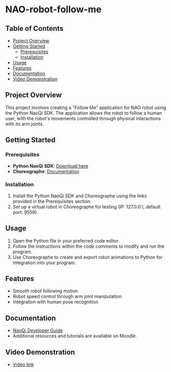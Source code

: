 # NAO-robot-follow-me

## Table of Contents
- [Project Overview](#project-overview)
- [Getting Started](#getting-started)
  - [Prerequisites](#prerequisites)
  - [Installation](#installation)
- [Usage](#usage)
- [Features](#features)
- [Documentation](#documentation)
- [Video Demonstration](#video-demonstration)

## Project Overview

This project involves creating a "Follow Me" application for NAO robot using the Python NaoQi SDK. The application allows the robot to follow a human user, with the robot's movements controlled through physical interactions with its arm joints.

## Getting Started

### Prerequisites

- **Python NaoQi SDK**: [Download here](https://www.aldebaran.com/fr/support/nao-6/downloads-soYwares)
- **Choreographe**: [Documentation](http://doc.aldebaran.com/2-1/soYware/choreographe/index.html)

### Installation

1. Install the Python NaoQi SDK and Choreographe using the links provided in the Prerequisites section.
2. Set up a virtual robot in Choreographe for testing (IP: 127.0.0.1, default port: 9559).

## Usage

1. Open the Python file in your preferred code editor.
2. Follow the instructions within the code comments to modify and run the program.
3. Use Choreographe to create and export robot animations to Python for integration into your program.

## Features

- Smooth robot following motion
- Robot speed control through arm joint manipulation
- Integration with human pose recognition

## Documentation

- [NaoQi Developer Guide](http://doc.aldebaran.com/2-1/index_dev_guide.html)
- Additional resources and tutorials are available on Moodle.

## Video Demonstration
- [Video link](https://drive.google.com/file/d/1uoNnPc0-_PkDKGRNM3bkiAt6dMcM0uYy/view?usp=sharing)

